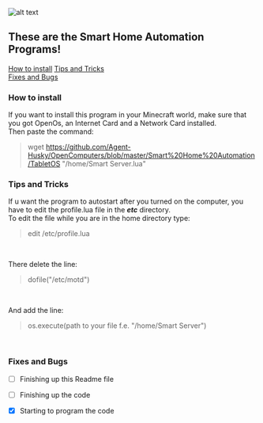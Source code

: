 ![alt text](https://cdn.ttgtmedia.com/rms/onlineImages/iota-smart_home.jpg)
## These are the Smart Home Automation Programs!
[How to install](https://github.com/Agent-Husky/OpenComputers/blob/master/Smart%20Home%20Automation/README.md#how-to-install)
[Tips and Tricks](https://github.com/Agent-Husky/OpenComputers/blob/master/Smart%20Home%20Automation/README.md#tips-and-tricks) <br>
[Fixes and Bugs](https://github.com/Agent-Husky/OpenComputers/blob/master/Smart%20Home%20Automation/README.md#fixes-and-bugs)

### How to install
If you want to install this program in your Minecraft world, make sure that you got OpenOs, an Internet Card and a Network Card installed. <br>
Then paste the command:
> wget https://github.com/Agent-Husky/OpenComputers/blob/master/Smart%20Home%20Automation/TabletOS "/home/Smart Server.lua"

### Tips and Tricks
If u want the program to autostart after you turned on the computer, you have to edit the profile.lua file in the <i><b>etc</b></i> directory. <br>
To edit the file while you are in the home directory type:
> edit /etc/profile.lua <br> 
<br>

There delete the line:
>dofile("/etc/motd") <br>
<br>

And add the line:
>os.execute(path to your file f.e. "/home/Smart Server")

<br>

### Fixes and Bugs
- [ ] Finishing up this Readme file
- [ ] Finishing up the code
- [x] Starting to program the code

